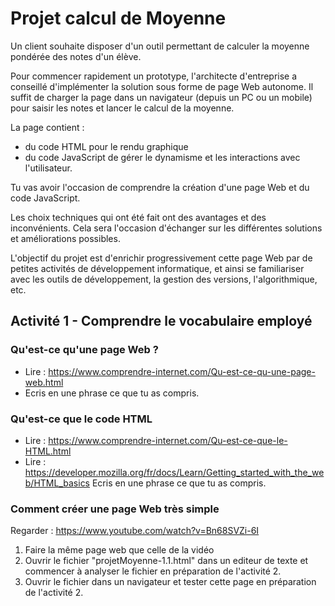 # Projet calcul de Moyenne

Un client souhaite disposer d'un outil permettant de calculer la moyenne pondérée des notes d'un élève.

Pour commencer rapidement un prototype, l'architecte d'entreprise a conseillé d'implémenter la solution sous forme de page Web autonome. Il suffit de charger la page dans un navigateur (depuis un PC ou un mobile) pour saisir les notes et lancer le calcul de la moyenne. 

La page contient :
- du code HTML pour le rendu graphique
- du code JavaScript de gérer le dynamisme et les interactions avec l'utilisateur.

Tu vas avoir l'occasion de comprendre la création d'une page Web et du code JavaScript.

Les choix techniques qui ont été fait ont des avantages et des inconvénients. Cela sera l'occasion d'échanger sur les différentes solutions et améliorations possibles. 

L'objectif du projet est d'enrichir progressivement cette page Web par de petites activités de développement informatique, et ainsi se familiariser avec les outils de développement, la gestion des versions, l'algorithmique, etc.

## Activité 1 - Comprendre le vocabulaire employé

### Qu'est-ce qu'une page Web ?
- Lire : https://www.comprendre-internet.com/Qu-est-ce-qu-une-page-web.html
- Ecris en une phrase ce que tu as compris.

### Qu'est-ce que le code HTML
- Lire : https://www.comprendre-internet.com/Qu-est-ce-que-le-HTML.html
- Lire : https://developer.mozilla.org/fr/docs/Learn/Getting_started_with_the_web/HTML_basics
Ecris en une phrase ce que tu as compris.

### Comment créer une page Web très simple
Regarder : https://www.youtube.com/watch?v=Bn68SVZi-6I

1) Faire la même page web que celle de la vidéo
2) Ouvrir le fichier "projetMoyenne-1.1.html" dans un editeur de texte et commencer à analyser le fichier en préparation de l'activité 2.
3) Ouvrir le fichier dans un navigateur et tester cette page en préparation de l'activité 2.
